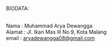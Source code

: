BIODATA:<br><br>

Nama : Muhammad Arya Dewangga<br>
Alamat : Jl. Ikan Mas III No.9, Kota Malang<br>
email : aryadewangga08@gmail.com<br>
